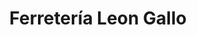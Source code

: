 ---
title: "Ferretería Leon Gallo"
url: /isidro-casanova/ferreteria-leon-gallo/
shop: Eisenwaren
---